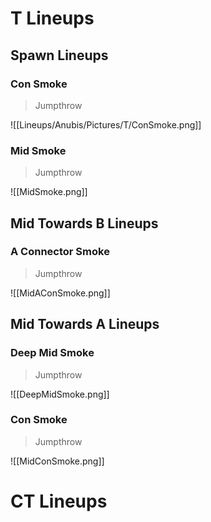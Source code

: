 # T Lineups
## Spawn Lineups
### Con Smoke
>Jumpthrow

![[Lineups/Anubis/Pictures/T/ConSmoke.png]]
### Mid Smoke
>Jumpthrow

![[MidSmoke.png]]
## Mid Towards B Lineups
### A Connector Smoke
>Jumpthrow

![[MidAConSmoke.png]]
## Mid Towards A Lineups
### Deep Mid Smoke
>Jumpthrow

![[DeepMidSmoke.png]]
### Con Smoke
>Jumpthrow

![[MidConSmoke.png]]
# CT Lineups